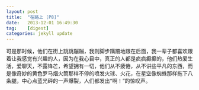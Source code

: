 ```yaml
---
layout: post
title:  "在路上 [P8]"
date:   2013-12-01 16:49:30
tag:    [digest]
categories: jekyll update
---
```


可是那时候，他们在街上跳跳蹦蹦，我则脚步蹒跚地跟在后面，我一辈子都喜欢跟着让我感觉有兴趣的人，因为在我心目中，真正的人都是疯疯癫癫的，他们热爱生活，爱聊天，不露锋芒，希望拥有一切，他们从不疲倦，从不讲些平凡的东西，而是像奇妙的黄色罗马烟火筒那样不停的喷发火球、火花，在星空像蜘蛛那样拖下八条腿，中心点蓝光砰的一声爆裂，人们都发出“啊！”的惊叹声。  
